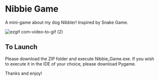 # Nibbie Game
A mini-game about my dog Nibbler! Inspired by Snake Game.

![ezgif com-video-to-gif (2)](https://github.com/benyoon1/Nibbie_Game/assets/86860367/28ac8a09-2957-4050-be1a-be209b4586b2)

## To Launch
Please download the ZIP folder and execute Nibbie_Game.exe.
If you wish to execute it in the IDE of your choice, please download Pygame.

Thanks and enjoy!
